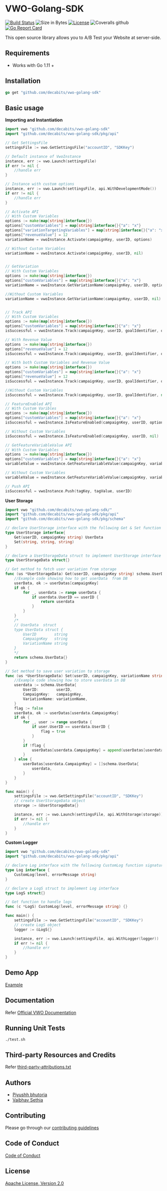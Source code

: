 # VWO-Golang-SDK

[![Build Status](https://img.shields.io/travis/decabits/vwo-golang-sdk)](http://travis-ci.org/decabits/vwo-golang-sdk)
![Size in Bytes](https://img.shields.io/github/languages/code-size/decabits/vwo-golang-sdk)
[![License](https://img.shields.io/badge/License-Apache%202.0-blue.svg)](http://www.apache.org/licenses/LICENSE-2.0)
![Coveralls github](https://img.shields.io/coveralls/github/decabits/vwo-golang-sdk)
[![Go Report Card](https://goreportcard.com/badge/github.com/decabits/vwo-golang-sdk)](https://goreportcard.com/report/github.com/decabits/vwo-golang-sdk)

This open source library allows you to A/B Test your Website at server-side.

## Requirements

- Works with Go 1.11 +

## Installation

```go
go get "github.com/decabits/vwo-golang-sdk"
```

## Basic usage

**Importing and Instantiation**

```go
import vwo "github.com/decabits/vwo-golang-sdk"
import "github.com/decabits/vwo-golang-sdk/pkg/api"

// Get SettingsFile
settingsFile := vwo.GetSettingsFile("accountID", "SDKKey")

// Default instance of VwoInstance
instance, err := vwo.Launch(settingsFile)
if err != nil {
	//handle err
}

// Instance with custom options
instance, err := vwo.Launch(settingsFile, api.WithDevelopmentMode())
if err != nil {
	//handle err
}

// Activate API
// With Custom Variables
options := make(map[string]interface{})
options["customVariables"] = map[string]interface{}{"a": "x"}
options["variationTargetingVariables"] = map[string]interface{}{"a": "x"}
options["revenueValue"] = 12
variationName = vwoInstance.Activate(campaignKey, userID, options)

// Without Custom Variables
variationName = vwoInstance.Activate(campaignKey, userID, nil)


// GetVariation
// With Custom Variables
options := make(map[string]interface{})
options["customVariables"] = map[string]interface{}{"a": "x"}
variationName = vwoInstance.GetVariationName(campaignKey, userID, options)

//Without Custom Variables
variationName = vwoInstance.GetVariationName(campaignKey, userID, nil)


// Track API
// With Custom Variables
options := make(map[string]interface{})
options["customVariables"] = map[string]interface{}{"a": "x"}
isSuccessful = vwoInstance.Track(campaignKey, userID, goalIdentifier, options)

// With Revenue Value
options := make(map[string]interface{})
options["revenueValue"] = 12
isSuccessful = vwoInstance.Track(campaignKey, userID, goalIdentifier, options)

// With both Custom Variables and Revenue Value
options := make(map[string]interface{})
options["customVariables"] = map[string]interface{}{"a": "x"}
options["revenueValue"] = 12
isSuccessful = vwoInstance.Track(campaignKey, userID, goalIdentifier, options)

//Without Custom Variables
isSuccessful = vwoInstance.Track(campaignKey, userID, goalIdentifier, nil)

// FeatureEnabled API
// With Custom Varibles
options := make(map[string]interface{})
options["customVariables"] = map[string]interface{}{"a": "x"}
isSuccessful = vwoInstance.IsFeatureEnabled(campaignKey, userID, options)

// Without Custom Variables
isSuccessful = vwoInstance.IsFeatureEnabled(campaignKey, userID, nil)

// GetFeatureVariableValue API
// With Custom Variables
options := make(map[string]interface{})
options["customVariables"] = map[string]interface{}{"a": "x"}
variableValue = vwoInstance.GetFeatureVariableValue(campaignKey, variableKey, userID, options)

// Without Custom Variables
variableValue = vwoInstance.GetFeatureVariableValue(campaignKey, variableKey, userID, nil)

// Push API
isSuccessful = vwoInstance.Push(tagKey, tagValue, userID)
```

**User Storage**

```go
import vwo "github.com/decabits/vwo-golang-sdk/"
import "github.com/decabits/vwo-golang-sdk/pkg/api"
import "github.com/decabits/vwo-golang-sdk/pkg/schema"

// declare UserStorage interface with the following Get & Set function signature
type UserStorage interface{
    Get(userID, campaignKey string) UserData
    Set(string, string, string)
}

// declare a UserStorageData struct to implement UserStorage interface
type UserStorageData struct{}

// Get method to fetch user variation from storage
func (us *UserStorageData) Get(userID, campaignKey string) schema.UserData {
    //Example code showing how to get userData  from DB
    userData, ok := userDatas[campaignKey]
    if ok {
		for _, userdata := range userData {
			if userdata.UserID == userID {
				return userdata
			}
		}
    }
    /*
    // UserData  struct
    type UserData struct {
        UserID        string
        CampaignKey   string
        VariationName string
    }
    */
	return schema.UserData{}
}

// Set method to save user variation to storage
func (us *UserStorageData) Set(userID, campaignKey, variationName string) {
    //Example code showing how to store userData in DB
    userdata := schema.UserData{
		UserID:        userID,
		CampaignKey:   campaignKey,
		VariationName: variationName,
	}
	flag := false
	userData, ok := userDatas[userdata.CampaignKey]
	if ok {
		for _, user := range userData {
			if user.UserID == userdata.UserID {
				flag = true
			}
		}
		if !flag {
			userDatas[userdata.CampaignKey] = append(userDatas[userdata.CampaignKey], userdata)
		}
	} else {
		userDatas[userdata.CampaignKey] = []schema.UserData{
			userdata,
		}
	}
}

func main() {
	settingsFile := vwo.GetSettingsFile("accountID", "SDKKey")
	// create UserStorageData object
	storage := &UserStorageData{}

	instance, err := vwo.Launch(settingsFile, api.WithStorage(storage))
	if err != nil {
		//handle err
	}
}

```

**Custom Logger**

```go
import vwo "github.com/decabits/vwo-golang-sdk"
import "github.com/decabits/vwo-golang-sdk/pkg/api"

// declare Log interface with the following CustomLog function signature
type Log interface {
	CustomLog(level, errorMessage string)
}

// declare a LogS struct to implement Log interface
type LogS struct{}

// Get function to handle logs
func (c *LogS) CustomLog(level, errorMessage string) {}

func main() {
	settingsFile := vwo.GetSettingsFile("accountID", "SDKKey")
	// create LogS object
	logger := &LogS{}

	instance, err := vwo.Launch(settingsFile, api.WithLogger(logger))
	if err != nil {
		//handle err
	}
}
```

## Demo App

[Example](https://github.com/decabits/vwo-golang-example-app)

## Documentation

Refer [Official VWO Documentation](https://developers.vwo.com/reference#server-side-introduction)

## Running Unit Tests

```shell
./test.sh
```

## Third-party Resources and Credits

Refer [third-party-attributions.txt](third-party-attribution.txt)

## Authors

- [Piyushh bhutoria](https://github.com/Piyushhbhutoria)
- [Vaibhav Sethia](https://github.com/vaibhavsethia)

## Contributing

Please go through our [contributing guidelines](CONTRIBUTING.md)

## Code of Conduct

[Code of Conduct](CODE_OF_CONDUCT.md)

## License

[Apache License, Version 2.0](LICENSE)
